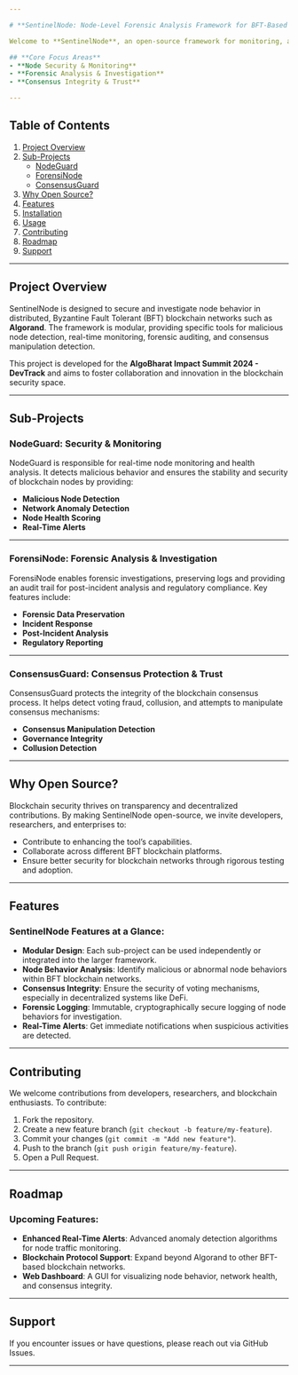 ```yaml
---

# **SentinelNode: Node-Level Forensic Analysis Framework for BFT-Based Blockchains**

Welcome to **SentinelNode**, an open-source framework for monitoring, analyzing, and securing blockchain nodes in BFT-based protocols like Algorand. SentinelNode helps developers, security researchers, and enterprises detect malicious node behavior, analyze consensus mechanisms, and preserve forensic data for audit and compliance.

## **Core Focus Areas**
- **Node Security & Monitoring**
- **Forensic Analysis & Investigation**
- **Consensus Integrity & Trust**

---
```


## **Table of Contents**
1. [Project Overview](#project-overview)
2. [Sub-Projects](#sub-projects)
   - [NodeGuard](#nodeguard)
   - [ForensiNode](#forensinode)
   - [ConsensusGuard](#consensusguard)
3. [Why Open Source?](#why-open-source)
4. [Features](#features)
5. [Installation](#installation)
6. [Usage](#usage)
7. [Contributing](#contributing)
8.  [Roadmap](#roadmap)
9.   [Support](#support)

---

## **Project Overview**
SentinelNode is designed to secure and investigate node behavior in distributed, Byzantine Fault Tolerant (BFT) blockchain networks such as **Algorand**. The framework is modular, providing specific tools for malicious node detection, real-time monitoring, forensic auditing, and consensus manipulation detection.

This project is developed for the **AlgoBharat Impact Summit 2024 - DevTrack** and aims to foster collaboration and innovation in the blockchain security space.

---

## **Sub-Projects**
### **NodeGuard**: Security & Monitoring
NodeGuard is responsible for real-time node monitoring and health analysis. It detects malicious behavior and ensures the stability and security of blockchain nodes by providing:
- **Malicious Node Detection**
- **Network Anomaly Detection**
- **Node Health Scoring**
- **Real-Time Alerts**

---

### **ForensiNode**: Forensic Analysis & Investigation
ForensiNode enables forensic investigations, preserving logs and providing an audit trail for post-incident analysis and regulatory compliance. Key features include:
- **Forensic Data Preservation**
- **Incident Response**
- **Post-Incident Analysis**
- **Regulatory Reporting**

---

### **ConsensusGuard**: Consensus Protection & Trust
ConsensusGuard protects the integrity of the blockchain consensus process. It helps detect voting fraud, collusion, and attempts to manipulate consensus mechanisms:
- **Consensus Manipulation Detection**
- **Governance Integrity**
- **Collusion Detection**

---

## **Why Open Source?**
Blockchain security thrives on transparency and decentralized contributions. By making SentinelNode open-source, we invite developers, researchers, and enterprises to:
- Contribute to enhancing the tool’s capabilities.
- Collaborate across different BFT blockchain platforms.
- Ensure better security for blockchain networks through rigorous testing and adoption.

---

## **Features**
### **SentinelNode Features at a Glance**:
- **Modular Design**: Each sub-project can be used independently or integrated into the larger framework.
- **Node Behavior Analysis**: Identify malicious or abnormal node behaviors within BFT blockchain networks.
- **Consensus Integrity**: Ensure the security of voting mechanisms, especially in decentralized systems like DeFi.
- **Forensic Logging**: Immutable, cryptographically secure logging of node behaviors for investigation.
- **Real-Time Alerts**: Get immediate notifications when suspicious activities are detected.

---

## **Contributing**
We welcome contributions from developers, researchers, and blockchain enthusiasts. To contribute:
1. Fork the repository.
2. Create a new feature branch (`git checkout -b feature/my-feature`).
3. Commit your changes (`git commit -m "Add new feature"`).
4. Push to the branch (`git push origin feature/my-feature`).
5. Open a Pull Request.

---

## **Roadmap**
### **Upcoming Features**:
- **Enhanced Real-Time Alerts**: Advanced anomaly detection algorithms for node traffic monitoring.
- **Blockchain Protocol Support**: Expand beyond Algorand to other BFT-based blockchain networks.
- **Web Dashboard**: A GUI for visualizing node behavior, network health, and consensus integrity.

---

## **Support**
If you encounter issues or have questions, please reach out via GitHub Issues.

---
